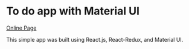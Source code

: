 
# To do app with Material UI

[Online Page](https://material-todo.netlify.app/)

This simple app was built using React.js, React-Redux, and Material UI.
